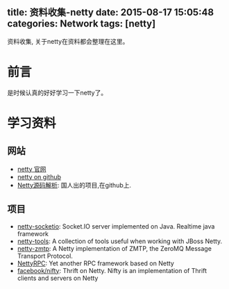 title: 资料收集-netty
date: 2015-08-17 15:05:48
categories: Network
tags: [netty]
---

资料收集, 关于netty在资料都会整理在这里。

<!--more-->

# 前言

是时候认真的好好学习一下netty了。

# 学习资料

## 网站

- [netty 官网](http://netty.io/)
- [netty on github](https://github.com/netty/netty)
- [Netty源码解析](https://github.com/code4craft/netty-learning): 国人出的项目,在github上.

## 项目

- [netty-socketio](https://github.com/mrniko/netty-socketio): Socket.IO server implemented on Java. Realtime java framework
- [netty-tools](https://github.com/cgbystrom/netty-tools): A collection of tools useful when working with JBoss Netty.
- [netty-zmtp](https://github.com/spotify/netty-zmtp): A Netty implementation of ZMTP, the ZeroMQ Message Transport Protocol.
- [NettyRPC](https://github.com/dawnbreaks/NettyRPC): Yet another RPC framework based on Netty
- [facebook/nifty](https://github.com/facebook/nifty): Thrift on Netty. Nifty is an implementation of Thrift clients and servers on Netty
